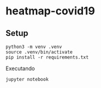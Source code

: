 # heatmap-covid19

## Setup

```
python3 -m venv .venv
source .venv/bin/activate
pip install -r requirements.txt
```

Executando

```
jupyter notebook
```
